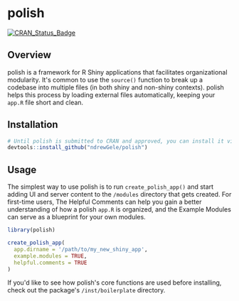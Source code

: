 # polish

[![CRAN\_Status\_Badge](https://www.r-pkg.org/badges/version/polish)](https://cran.r-project.org/package=polish)

## Overview

polish is a framework for R Shiny applications that facilitates organizational modularity. It's common to use the `source()` 
function to break up a codebase into multiple files (in both shiny and non-shiny contexts). polish helps this process by
loading external files automatically, keeping your `app.R` file short and clean. 

## Installation

``` r
# Until polish is submitted to CRAN and approved, you can install it via GitHub.
devtools::install_github("ndrewGele/polish")
```

## Usage

The simplest way to use polish is to run `create_polish_app()` and start adding UI and server content to the `/modules`
directory that gets created. For first-time users, The Helpful Comments can help you gain a better understanding of how a 
polish `app.R` is organized, and the Example Modules can serve as a blueprint for your own modules.

``` r
library(polish)

create_polish_app(
  app.dirname = '/path/to/my_new_shiny_app', 
  example.modules = TRUE,
  helpful.comments = TRUE
)
```

If you'd like to see how polish's core functions are used before installing, check out the package's `/inst/boilerplate` directory.
